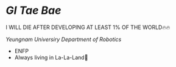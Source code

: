 # *GI Tae Bae*
I WILL DIE AFTER DEVELOPING
AT LEAST 1% OF THE WORLD🔥🔥

*Yeungnam Universiry 
Department of Robotics*

- ENFP
- Always living in La-La-Land🦇


